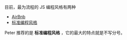 目前，最为流程的 JS 编程风格有两种

- [AirBnb](https://github.com/airbnb/javascript)
- [标准编程风格](https://standardjs.com/)


Peter 推荐的是 **标准编程风格** ，它的最大的特点就是不写分号。
